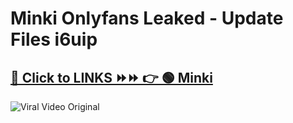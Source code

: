 
 # Minki Onlyfans Leaked - Update Files i6uip

## <h2><a href="https://clipsfans.com/Minki&ref=git">🔗 Click to LINKS ⏩⏩ 👉 🟢 Minki </a></h2>

<a href="https://clipsfans.com/Minki&ref=git" rel="nofollow" data-target="animated-image.originalLink"><img src="https://i.ibb.co.com/xMMVF88/686577567.gif" alt="Viral Video Original" style="max-width: 100%; display: inline-block;" data-target="animated-image.originalImage"></a>

